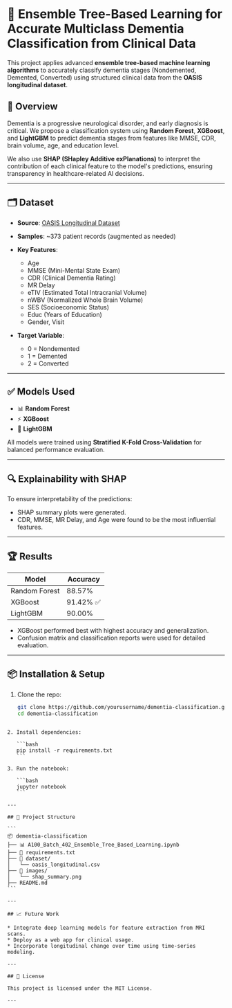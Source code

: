 
# 🧠 Ensemble Tree-Based Learning for Accurate Multiclass Dementia Classification from Clinical Data

This project applies advanced **ensemble tree-based machine learning algorithms** to accurately classify dementia stages (Nondemented, Demented, Converted) using structured clinical data from the **OASIS longitudinal dataset**.

## 📌 Overview

Dementia is a progressive neurological disorder, and early diagnosis is critical. We propose a classification system using **Random Forest**, **XGBoost**, and **LightGBM** to predict dementia stages from features like MMSE, CDR, brain volume, age, and education level.

We also use **SHAP (SHapley Additive exPlanations)** to interpret the contribution of each clinical feature to the model's predictions, ensuring transparency in healthcare-related AI decisions.

---

## 🗂️ Dataset

- **Source**: [OASIS Longitudinal Dataset](https://www.oasis-brains.org/)
- **Samples**: ~373 patient records (augmented as needed)
- **Key Features**:
  - Age
  - MMSE (Mini-Mental State Exam)
  - CDR (Clinical Dementia Rating)
  - MR Delay
  - eTIV (Estimated Total Intracranial Volume)
  - nWBV (Normalized Whole Brain Volume)
  - SES (Socioeconomic Status)
  - Educ (Years of Education)
  - Gender, Visit

- **Target Variable**:  
  - 0 = Nondemented  
  - 1 = Demented  
  - 2 = Converted

---

## ✅ Models Used

- 📊 **Random Forest**
- ⚡ **XGBoost**
- 🌿 **LightGBM**

All models were trained using **Stratified K-Fold Cross-Validation** for balanced performance evaluation.

---

## 🔍 Explainability with SHAP

To ensure interpretability of the predictions:
- SHAP summary plots were generated.
- CDR, MMSE, MR Delay, and Age were found to be the most influential features.

---

## 🏆 Results

| Model       | Accuracy |
|-------------|----------|
| Random Forest | 88.57% |
| XGBoost       | 91.42% ✅ |
| LightGBM      | 90.00% |

- XGBoost performed best with highest accuracy and generalization.
- Confusion matrix and classification reports were used for detailed evaluation.

---

## 📦 Installation & Setup

1. Clone the repo:
   ```bash
   git clone https://github.com/yourusername/dementia-classification.git
   cd dementia-classification
````

2. Install dependencies:

   ```bash
   pip install -r requirements.txt
   ```

3. Run the notebook:

   ```bash
   jupyter notebook
   ```

---

## 📁 Project Structure

```
📦 dementia-classification
├── 📊 A100_Batch_402_Ensemble_Tree_Based_Learning.ipynb
├── 📄 requirements.txt
├── 📁 dataset/
│   └── oasis_longitudinal.csv
├── 📁 images/
│   └── shap_summary.png
├── README.md
```

---

## 📈 Future Work

* Integrate deep learning models for feature extraction from MRI scans.
* Deploy as a web app for clinical usage.
* Incorporate longitudinal change over time using time-series modeling.

---

## 📜 License

This project is licensed under the MIT License.

---

